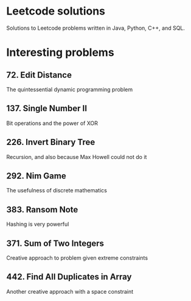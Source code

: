 # Leetcode solutions
Solutions to Leetcode problems written in Java, Python, C++, and SQL.

# Interesting problems

## 72. Edit Distance
The quintessential dynamic programming problem

## 137. Single Number II
Bit operations and the power of XOR

## 226. Invert Binary Tree
Recursion, and also because Max Howell could not do it

## 292. Nim Game
The usefulness of discrete mathematics

## 383. Ransom Note
Hashing is very powerful

## 371. Sum of Two Integers
Creative approach to problem given extreme constraints

## 442. Find All Duplicates in Array
Another creative approach with a space constraint
